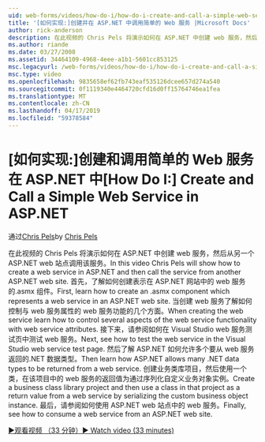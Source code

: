 ```yaml
---
uid: web-forms/videos/how-do-i/how-do-i-create-and-call-a-simple-web-service-in-aspnet
title: '[如何实现:]创建并在 ASP.NET 中调用简单的 Web 服务 |Microsoft Docs'
author: rick-anderson
description: 在此视频的 Chris Pels 将演示如何在 ASP.NET 中创建 web 服务，然后从另一个 ASP.NET web 站点调用该服务。 首先，了解如何创建...
ms.author: riande
ms.date: 03/27/2008
ms.assetid: 34464109-4968-4eee-a1b1-5601cc853125
msc.legacyurl: /web-forms/videos/how-do-i/how-do-i-create-and-call-a-simple-web-service-in-aspnet
msc.type: video
ms.openlocfilehash: 9835658ef62fb743eaf535126dcee657d274a540
ms.sourcegitcommit: 0f1119340e4464720cfd16d0ff15764746ea1fea
ms.translationtype: MT
ms.contentlocale: zh-CN
ms.lasthandoff: 04/17/2019
ms.locfileid: "59378584"
---
```

# <a name="how-do-i-create-and-call-a-simple-web-service-in-aspnet"></a><span data-ttu-id="0d436-104">[如何实现:]创建和调用简单的 Web 服务在 ASP.NET 中</span><span class="sxs-lookup"><span data-stu-id="0d436-104">[How Do I:] Create and Call a Simple Web Service in ASP.NET</span></span>

<span data-ttu-id="0d436-105">通过[Chris Pels](https://twitter.com/chrispels)</span><span class="sxs-lookup"><span data-stu-id="0d436-105">by [Chris Pels](https://twitter.com/chrispels)</span></span>

<span data-ttu-id="0d436-106">在此视频的 Chris Pels 将演示如何在 ASP.NET 中创建 web 服务，然后从另一个 ASP.NET web 站点调用该服务。</span><span class="sxs-lookup"><span data-stu-id="0d436-106">In this video Chris Pels will show how to create a web service in ASP.NET and then call the service from another ASP.NET web site.</span></span> <span data-ttu-id="0d436-107">首先，了解如何创建表示在 ASP.NET 网站中的 web 服务的.asmx 组件。</span><span class="sxs-lookup"><span data-stu-id="0d436-107">First, learn how to create an .asmx component which represents a web service in an ASP.NET web site.</span></span> <span data-ttu-id="0d436-108">当创建 web 服务了解如何控制与 web 服务属性的 web 服务功能的几个方面。</span><span class="sxs-lookup"><span data-stu-id="0d436-108">When creating the web service learn how to control several aspects of the web service functionality with web service attributes.</span></span> <span data-ttu-id="0d436-109">接下来，请参阅如何在 Visual Studio web 服务测试页中测试 web 服务。</span><span class="sxs-lookup"><span data-stu-id="0d436-109">Next, see how to test the web service in the Visual Studio web service test page.</span></span> <span data-ttu-id="0d436-110">然后了解 ASP.NET 如何允许多个要从 web 服务返回的.NET 数据类型。</span><span class="sxs-lookup"><span data-stu-id="0d436-110">Then learn how ASP.NET allows many .NET data types to be returned from a web service.</span></span> <span data-ttu-id="0d436-111">创建业务类库项目，然后使用一个类，在该项目中的 web 服务的返回值为通过序列化自定义业务对象实例。</span><span class="sxs-lookup"><span data-stu-id="0d436-111">Create a business class library project and then use a class in that project as a return value from a web service by serializing the custom business object instance.</span></span> <span data-ttu-id="0d436-112">最后，请参阅如何使用 ASP.NET web 站点中的 web 服务。</span><span class="sxs-lookup"><span data-stu-id="0d436-112">Finally, see how to consume a web service from an ASP.NET web site.</span></span>

[<span data-ttu-id="0d436-113">&#9654;观看视频 （33 分钟）</span><span class="sxs-lookup"><span data-stu-id="0d436-113">&#9654; Watch video (33 minutes)</span></span>](https://channel9.msdn.com/Blogs/ASP-NET-Site-Videos/how-do-i-create-and-call-a-simple-web-service-in-aspnet)
